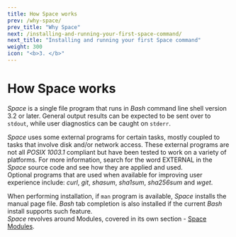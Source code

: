 ```yaml
---
title: How Space works
prev: /why-space/
prev_title: "Why Space"
next: /installing-and-running-your-first-space-command/
next_title: "Installing and running your first Space command"
weight: 300
icon: "<b>3. </b>"
---
```


# How Space works

_Space_ is a single file program that runs in _Bash_ command line shell version 3.2 or later. General output results can be expected to be sent over to `stdout`, while user diagnostics can be caught on `stderr`.  

_Space_ uses some external programs for certain tasks, mostly coupled to tasks that involve disk and/or network access. These external programs are not all _POSIX 1003.1_ compliant but have been tested to work on a variety of platforms. For more information, search for the word EXTERNAL in the _Space_ source code and see how they are applied and used.  
Optional programs that are used when available for improving user experience include: _curl_, _git_, _shasum_, _sha1sum_, _sha256sum_ and _wget_.

When performing installation, if `man` program is available, _Space_ installs the manual page file. _Bash_ tab completion is also installed if the current _Bash_ install supports such feature.  
_Space_ revolves around Modules, covered in its own section - [Space Modules](../space-modules).
